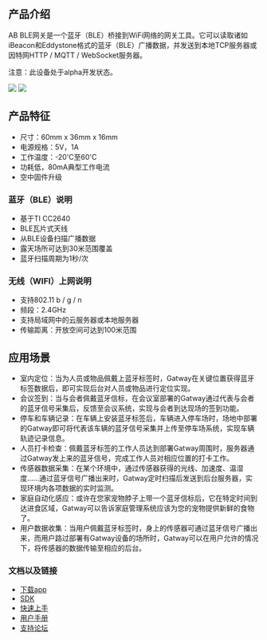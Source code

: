 

## 产品介绍

AB
BLE网关是一个蓝牙（BLE）桥接到WiFi网络的网关工具。它可以读取诸如iBeacon和Eddystone格式的蓝牙（BLE）广播数据，并发送到本地TCP服务器或因特网HTTP
/ MQTT / WebSocket服务器。

注意：此设备处于alpha开发状态。

<img src="http://7fvk57.com1.z0.glb.clouddn.com/gw_1.jpg-320.jpg">
<img src="http://7fvk57.com1.z0.glb.clouddn.com/gw_2.jpg-320.jpg">

## 产品特征

  - 尺寸：60mm x 36mm x 16mm
  - 电源规格：5V，1A
  - 工作温度：-20'C至60'C
  - 功耗低，80mA典型工作电流
  - 空中固件升级

### 蓝牙（BLE）说明

  - 基于TI CC2640
  - BLE瓦片式天线
  - 从BLE设备扫描广播数据
  - 露天场所可达到30米范围覆盖
  - 蓝牙扫描周期为1秒/次

### 无线（WIFI）上网说明

  - 支持802.11 b / g /
    n
  - 频段：2.4GHz
  - 支持局域网中的云服务器或本地服务器
  - 传输距离：开放空间可达到100米范围

## 应用场景

  - 室内定位：当为人员或物品佩戴上蓝牙标签时，Gatway在关键位置获得蓝牙标签数据后，即可实现后台对人员或物品进行定位实现。
  - 会议签到：当与会者佩戴蓝牙信标，在会议室部署的Gatway通过代表与会者的蓝牙信号采集后，反馈至会议系统，实现与会者到达现场的签到功能。
  - 停车和车辆记录：在车辆上安装蓝牙标签后，车辆进入停车场时，场地中部署的Gatway即可将代表该车辆的蓝牙信号采集并上传至停车场系统，实现车辆轨迹记录信息。
  - 人员打卡检查：佩戴蓝牙标签的工作人员达到部署Gatway周围时，服务器通过Gatway发上来的蓝牙信号，完成工作人员对相应位置的打卡工作。
  - 传感器数据采集：在某个环境中，通过传感器获得的光线、加速度、温湿度……通过蓝牙信号广播出来时，Gatway定时扫描后发送到后台服务器，实现环境内各项数据的实时监测。
  - 家庭自动化感应：或许在您家宠物脖子上带一个蓝牙信标后，它在特定时间到达进食区域，Gatway可以告诉家庭管理系统应该为您的宠物提供新鲜的食物了。
  - 用户数据收集：当用户佩戴蓝牙标签时，身上的传感器可通过蓝牙信号广播出来，而用户路过部署有Gatway设备的场所时，Gatway可以在用户允许的情况下，将传感器的数据传输至相应的后台。

### 文档以及链接

  - [下载app](Download_app_ABGateway.md)
  - [SDK](https://github.com/AprilBrother/ab-ble-gateway-sdk)
  - [快速上手](AB_BLE_Gateway_Quick_Start/zh.md)
  - [用户手册](AB_BLE_Gateway_User_Guide/zh.md)
  - [支持论坛](http://bbs.aprbrother.com/c/wifi)